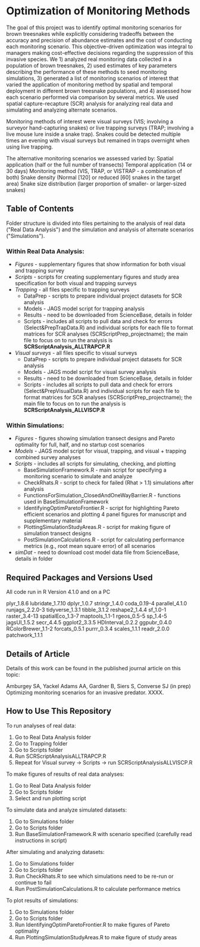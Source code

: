 # Optimization of Monitoring Methods

The goal of this project was to identify optimal monitoring scenarios for brown treesnakes while explicitly considering tradeoffs between the accuracy and precision of abundance estimates and the cost of conducting each monitoring scenario. This objective-driven optimization was integral to managers making cost-effective decisions regarding the suppression of this invasive species. We 1) analyzed real monitoring data collected in a population of brown treesnakes, 2) used estimates of key parameters describing the performance of these methods to seed monitoring simulations, 3) generated a list of monitoring scenarios of interest that varied the application of monitoring method by spatial and temporal deployment in different brown treesnake populations, and 4) assessed how each scenario performed via comparison by several metrics. We used spatial capture-recapture (SCR) analysis for analyzing real data and simulating and analyzing alternate scenarios.

Monitoring methods of interest were visual surveys (VIS; involving a surveyor hand-capturing snakes) or live trapping surveys (TRAP; involving a live mouse lure inside a snake trap). Snakes could be detected multiple times an evening with visual surveys but remained in traps overnight when using live trapping.

The alternative monitoring scenarios we assessed varied by:
Spatial application (half or the full number of transects)
Temporal application (14 or 30 days)
Monitoring method (VIS, TRAP, or VISTRAP - a combination of both)
Snake density (Normal [120] or reduced [60] snakes in the target area)
Snake size distribution (larger proportion of smaller- or larger-sized snakes)

## Table of Contents

Folder structure is divided into files pertaining to the analysis of real data ("Real Data Analysis") and the simulation and analysis of alternate scenarios ("Simulations").

### Within Real Data Analysis:
* *Figures* - supplementary figures that show information for both visual and trapping survey
* *Scripts* - scripts for creating supplementary figures and study area specification for both visual and trapping surveys
* *Trapping* - all files specific to trapping surveys
  + DataPrep - scripts to prepare individual project datasets for SCR analysis
  + Models - JAGS model script for trapping analysis
  + Results - need to be downloaded from ScienceBase, details in folder
  + Scripts - includes all scripts to pull data and check for errors (Select&PrepTrapData.R) and individual scripts for each file to format matrices for SCR analyses (SCRScriptPrep_projectname); the main file to focus on to run the analysis is **SCRScriptAnalysis_ALLTRAPCP.R**
* *Visual surveys* - all files specific to visual surveys
  + DataPrep - scripts to prepare individual project datasets for SCR analysis
  + Models - JAGS model script for visual survey analysis
  + Results - need to be downloaded from ScienceBase, details in folder
  + Scripts - includes all scripts to pull data and check for errors (Select&PrepVisualData.R) and individual scripts for each file to format matrices for SCR analyses (SCRScriptPrep_projectname); the main file to focus on to run the analysis is **SCRScriptAnalysis_ALLVISCP.R**

### Within Simulations:
* *Figures* - figures showing simulation transect designs and Pareto optimality for full, half, and no startup cost scenarios
* *Models* - JAGS model script for visual, trapping, and visual + trapping combined survey analyses
* *Scripts* - includes all scripts for simulating, checking, and plotting
  + BaseSimulationFramework.R - main script for specifying a monitoring scenario to simulate and analyze
  + CheckRhats.R - script to check for failed (Rhat > 1.1) simulations after analysis
  + FunctionsForSimulation_ClosedAndOneWayBarrier.R - functions used in BaseSimulationFramework
  + IdentifyingOptimParetoFrontier.R - script for highlighting Pareto efficient scenarios and plotting 4 panel figures for manuscript and supplementary material
  + PlottingSimulationStudyAreas.R - script for making figure of simulation transect designs
  + PostSimulationCalculations.R - script for calculating performance metrics (e.g., root mean square error) of all scenarios
* *simDat* - need to download cost model data file from ScienceBase, details in folder

## Required Packages and Versions Used
All code run in R Version 4.1.0 and on a PC

plyr_1.8.6
lubridate_1.7.10
dplyr_1.0.7
stringr_1.4.0
coda_0.19-4
parallel_4.1.0
runjags_2.2.0-3
tidyverse_1.3.1
tibble_3.1.2
reshape2_1.4.4
sf_1.0-1
raster_3.4-13
spatialEco_1.3-7
maptools_1.1-1
rgeos_0.5-5
sp_1.4-5
jagsUI_1.5.2
secr_4.4.5
ggplot2_3.3.5
HDInterval_0.2.2
ggpubr_0.4.0
RColorBrewer_1.1-2
forcats_0.5.1
purrr_0.3.4
scales_1.1.1
readr_2.0.0
patchwork_1.1.1

## Details of Article
Details of this work can be found in the published journal article on this topic:

Amburgey SA, Yackel Adams AA, Gardner B, Siers S, Converse SJ (in prep) Optimizing monitoring scenarios for an invasive predator. XXXX.

## How to Use This Repository
To run analyses of real data:
1. Go to Real Data Analysis folder
2. Go to Trapping folder
3. Go to Scripts folder
4. Run SCRScriptAnalysisALLTRAPCP.R
5. Repeat for Visual survey -> Scripts -> run SCRScriptAnalysisALLVISCP.R

To make figures of results of real data analyses:
1. Go to Real Data Analysis folder
2. Go to Scripts folder
3. Select and run plotting script

To simulate data and analyze simulated datasets:
1. Go to Simulations folder
2. Go to Scripts folder
3. Run BaseSimulationFramework.R with scenario specified (carefully read instructions in script)

After simulating and analyzing datasets:
1. Go to Simulations folder
2. Go to Scripts folder
3. Run CheckRhats.R to see which simulations need to be re-run or continue to fail
4. Run PostSimulationCalculations.R to calculate performance metrics

To plot results of simulations:
1. Go to Simulations folder
2. Go to Scripts folder
3. Run IdentifyingOptimParetoFrontier.R to make figures of Pareto optimality
4. Run PlottingSimulationStudyAreas.R to make figure of study areas
